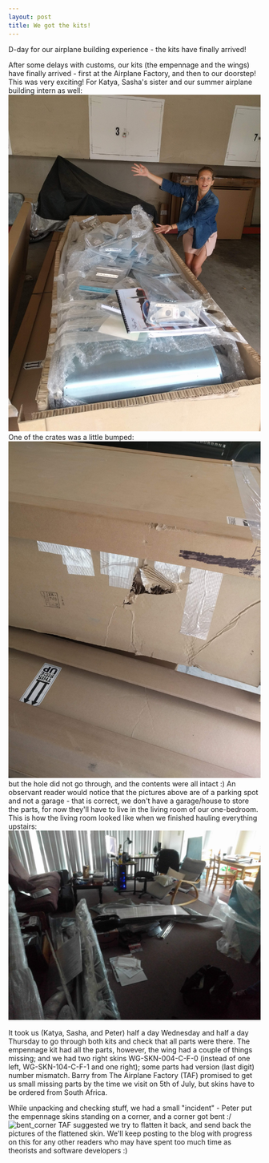 ```yaml
---
layout: post
title: We got the kits! 
---
```


D-day for our airplane building experience - the kits have finally arrived! 

After some delays with customs, our kits (the empennage and the wings) have finally arrived - first at the Airplane Factory, and then to our doorstep! 
This was very exciting! For Katya, Sasha's sister and our summer airplane building intern as well:
![katya_and_the_plane](/images/IMG_20190627_152058.jpg)
One of the crates was a little bumped: 
![bumped_crate](/images/IMG_20190627_121853.jpg)
but the hole did not go through, and the contents were all intact :) 
An observant reader would notice that the pictures above are of a parking spot and not a garage - that is correct, we don't have a garage/house to store the parts, for now they'll have to live in the living room of our one-bedroom. This is how the living room looked like when we finished hauling everything upstairs:
![living_room_with_parts](/images/IMG_20190627_200310.jpg)

It took us (Katya, Sasha, and Peter) half a day Wednesday and half a day Thursday to 
go through both kits and check that all parts were there. The empennage kit had all the parts, however, the wing had a couple of things missing; and we had 
two right skins WG-SKN-004-C-F-0 (instead of one left, WG-SKN-104-C-F-1 and one right); some parts had version (last digit) number mismatch. 
Barry from The Airplane Factory (TAF) promised to get us small missing parts by the time we visit on 5th of July, but skins have to be ordered from South Africa.

While unpacking and checking stuff, we had a small "incident" - Peter put the empennage skins standing on a corner, and a corner got bent :/
![bent_corner](/images/20190628_083518_HDR.jpg)
TAF suggested we try to flatten it back, and send back the pictures of the flattened skin. We'll keep posting to the blog with progress on this for any other readers who may have spent too much time as theorists and software developers :) 
